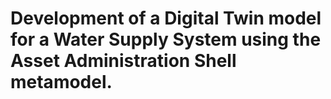 # Development of a Digital Twin model for a Water Supply System using the Asset Administration Shell metamodel.
